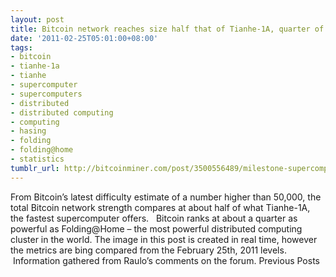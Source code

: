 ```yaml
---
layout: post
title: Bitcoin network reaches size half that of Tianhe-1A, quarter of Folding@Home
date: '2011-02-25T05:01:00+08:00'
tags:
- bitcoin
- tianhe-1a
- tianhe
- supercomputer
- supercomputers
- distributed
- distributed computing
- computing
- hasing
- folding
- folding@home
- statistics
tumblr_url: http://bitcoinminer.com/post/3500556489/milestone-supercomputer-half
---
```


From Bitcoin’s latest difficulty estimate of a number higher than 50,000, the total Bitcoin network strength compares at about half of what Tianhe-1A, the fastest supercomputer offers.  
Bitcoin ranks at about a quarter as powerful as Folding@Home – the most powerful distributed computing cluster in the world.
The image in this post is created in real time, however the metrics are bing compared from the February 25th, 2011 levels.  Information gathered from Raulo’s comments on the forum.
Previous Posts
